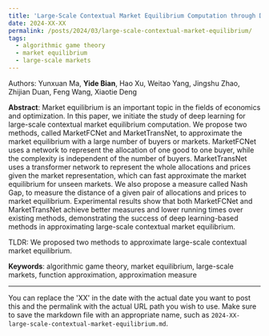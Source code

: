 ```yaml
---
title: 'Large-Scale Contextual Market Equilibrium Computation through Deep Learning'
date: 2024-XX-XX
permalink: /posts/2024/03/large-scale-contextual-market-equilibrium/
tags:
  - algorithmic game theory
  - market equilibrium
  - large-scale markets
---
```


Authors: Yunxuan Ma, **Yide Bian**, Hao Xu, Weitao Yang, Jingshu Zhao, Zhijian Duan, Feng Wang, Xiaotie Deng

**Abstract**: Market equilibrium is an important topic in the fields of economics and optimization. In this paper, we initiate the study of deep learning for large-scale contextual market equilibrium computation. We propose two methods, called MarketFCNet and MarketTransNet, to approximate the market equilibrium with a large number of buyers or markets. MarketFCNet uses a network to represent the allocation of one good to one buyer, while the complexity is independent of the number of buyers. MarketTransNet uses a transformer network to represent the whole allocations and prices given the market representation, which can fast approximate the market equilibrium for unseen markets. We also propose a measure called Nash Gap, to measure the distance of a given pair of allocations and prices to market equilibrium. Experimental results show that both MarketFCNet and MarketTransNet achieve better measures and lower running times over existing methods, demonstrating the success of deep learning-based methods in approximating large-scale contextual market equilibrium.

TLDR: We proposed two methods to approximate large-scale contextual market equilibrium.

**Keywords**: algorithmic game theory, market equilibrium, large-scale markets, function approximation, approximation measure

---

You can replace the 'XX' in the date with the actual date you want to post this and the permalink with the actual URL path you wish to use. Make sure to save the markdown file with an appropriate name, such as `2024-XX-large-scale-contextual-market-equilibrium.md`.
